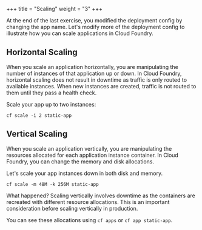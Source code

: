 +++
title = "Scaling"
weight = "3"
+++

At the end of the last exercise, you modified the deployment config by changing the app name. Let's modify more of the deployment config to illustrate how you can scale applications in Cloud Foundry.

## Horizontal Scaling

When you scale an application horizontally, you are manipulating the number of instances of that application up or down. In Cloud Foundry, horizontal scaling does not result in downtime as traffic is only routed to available instances. When new instances are created, traffic is not routed to them until they pass a health check.

Scale your app up to two instances:

```
cf scale -i 2 static-app
```

## Vertical Scaling

When you scale an application vertically, you are manipulating the resources allocated for each application instance container. In Cloud Foundry, you can change the memory and disk allocations. 

Let's scale your app instances down in both disk and memory.

```
cf scale -m 48M -k 256M static-app
```

What happened? Scaling vertically involves downtime as the containers are recreated with different resource allocations. This is an important consideration before scaling vertically in production.

You can see these allocations using `cf apps` or `cf app static-app`.
